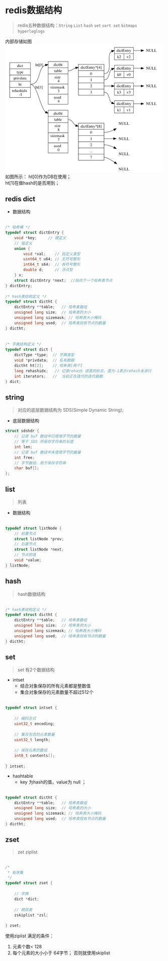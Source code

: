 # redis数据结构

> redis五种数据结构：`String` `List`  `hash` `set` `sort set`  `bitmaps` `hyperloglogs` 

内部存储如图  
![](.redis-数据结构.MD_images/cdcb8c5f.png)
如图所示：
ht[0]作为DB在使用；  
ht[1]在做hash的是否用到；
## redis dict 

- 数据结构
```c

/* 哈希桶 */
typedef struct dictEntry { 
    void *key;     // 键定义
    // 值定义
    union { 
        void *val;    // 自定义类型
        uint64_t u64; // 无符号整形
        int64_t s64;  // 有符号整形
        double d;     // 浮点型
    } v;     
    struct dictEntry *next;  //指向下一个哈希表节点
} dictEntry;

/* hash表结构定义 */
typedef struct dictht { 
    dictEntry **table;   // 哈希表数组
    unsigned long size;  // 哈希表的大小
    unsigned long sizemask; // 哈希表大小掩码
    unsigned long used;  // 哈希表现有节点的数量
} dictht; 


/* 字典结构定义 */
typedef struct dict { 
    dictType *type;  // 字典类型
    void *privdata;  // 私有数据
    dictht ht[2];    // 哈希表[两个]
    long rehashidx;   // 记录rehash 进度的标志，值为-1表示rehash未进行
    int iterators;   //  当前正在迭代的迭代器数
} dict;
```      


## string 
  
  > 对应的底层数据结构为 SDS(Simple Dynamic String);
- 底层数据结构
```c
struct sdshdr {
    // 记录 buf 数组中已使用字节的数量
    // 等于 SDS 所保存字符串的长度
    int len;
    // 记录 buf 数组中未使用字节的数量
    int free;
    // 字节数组，用于保存字符串
    char buf[];
};
```

## list
> 列表

- 数据结构
```c

typedef struct listNode {
    // 前置节点
    struct listNode *prev;
    // 后置节点
    struct listNode *next;
    // 节点的值
    void *value;
} listNode;
```

## hash 
> hash数据结构

```c

/* hash表结构定义 */
typedef struct dictht { 
    dictEntry **table;   // 哈希表数组
    unsigned long size;  // 哈希表的大小
    unsigned long sizemask; // 哈希表大小掩码
    unsigned long used;  // 哈希表现有节点的数量
} dictht; 
```

## set

> set 有2个数据结构

- intset
    - 结合对象保存的所有元素都是整数值
    - 集合对象保存的元素数量不超过512个

```c

typedef struct intset {
    
    // 编码方式
    uint32_t encoding;

    // 集合包含的元素数量
    uint32_t length;

    // 保存元素的数组
    int8_t contents[];

} intset;
```

- hashtable
    - key 为hash的值，value为 null ；
```c

typedef struct dictht { 
    dictEntry **table;   // 哈希表数组
    unsigned long size;  // 哈希表的大小
    unsigned long sizemask; // 哈希表大小掩码
    unsigned long used;  // 哈希表现有节点的数量
} dictht; 
```

## zset

> zet  ziplist 
```c

/*
 * 有序集
 */
typedef struct zset {

    // 字典
    dict *dict;

    // 跳跃表
    zskiplist *zsl;

} zset;
```

使用ziplist 满足的条件：
  1. 元素个数< 128
  2. 每个元素的大小小于 64字节；
否则就使用skiplist

